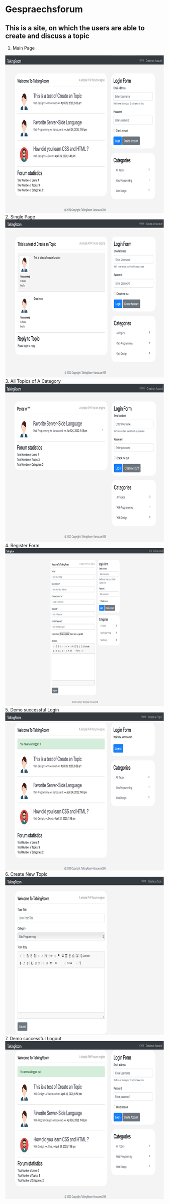 # Gespraechsforum
## This is a site, on which the users are able to create and discuss a topic 
1. Main Page 
<img src="images/demo/mainpage.png" height="500px" >
2. Single Page
<img src="images/demo/singlepage.png" height="500px" >
3. All Topics of A Category
<img src="images/demo/topicsOfCategory.png" height="500px" >
4. Register Form
<img src="images/demo/register.png" height="500px" >
5. Demo successful Login
<img src="images/demo/login.png" height="500px" >
6. Create New Topic
<img src="images/demo/createTopic.png" height="500px" >
7. Demo successful Logout
<img src="images/demo/logout.png" height="500px" >
